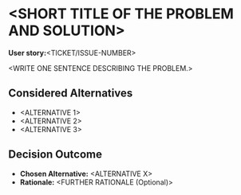 # \<SHORT TITLE OF THE PROBLEM AND SOLUTION\>

**User story:**\<TICKET/ISSUE-NUMBER\>

\<WRITE ONE SENTENCE DESCRIBING THE PROBLEM.\>

## Considered Alternatives

* \<ALTERNATIVE 1\>
* \<ALTERNATIVE 2\>
* \<ALTERNATIVE 3\>

## Decision Outcome

* **Chosen Alternative:** \<ALTERNATIVE X\>
* **Rationale:** \<FURTHER RATIONALE (Optional)\>
